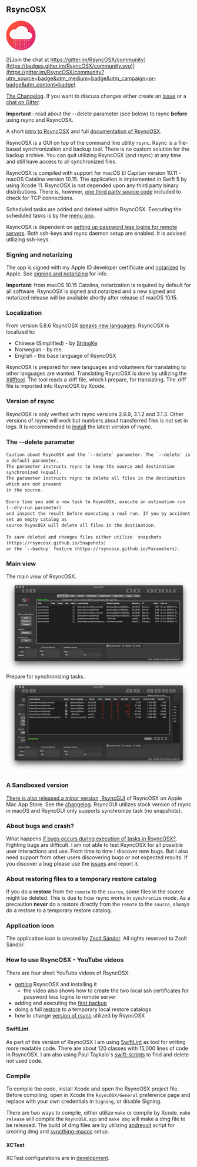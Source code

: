 ## RsyncOSX

![](icon/rsyncosx.png)

[![Join the chat at https://gitter.im/RsyncOSX/community](https://badges.gitter.im/RsyncOSX/community.svg)](https://gitter.im/RsyncOSX/community?utm_source=badge&utm_medium=badge&utm_campaign=pr-badge&utm_content=badge)

[The Changelog](https://rsyncosx.github.io/Changelog). If you want to discuss changes either create an [Issue](https://github.com/rsyncOSX/RsyncOSX/issues) or a [chat on Gitter](https://gitter.im/RsyncOSX/community?utm_source=badge&utm_medium=badge&utm_campaign=pr-badge&utm_content=badge).

**Important** : read about the --delete parameter (see below) to rsync **before** using rsync and RsyncOSX.

A short [intro to RsyncOSX](https://rsyncosx.github.io/Intro) and full [documentation of RsyncOSX](https://rsyncosx.github.io/AboutRsyncOSX).

RsyncOSX is a GUI on top of the command line utility `rsync`. Rsync is a file-based synchronization and backup tool. There is no custom solution for the backup archive. You can quit utilizing RsyncOSX (and rsync) at any time and still have access to all synchronized files.

RsyncOSX is compiled with support for macOS El Capitan version 10.11 - macOS Catalina version 10.15. The application is implemented in Swift 5 by using Xcode 11. RsyncOSX is not depended upon any third party binary distributions. There is, however, [one third party source code](https://github.com/swiftsocket/SwiftSocket) included to check for TCP connections.

Scheduled tasks are added and deleted within RsyncOSX. Executing the scheduled tasks is by the [menu app](https://github.com/rsyncOSX/RsyncOSXsched).

RsyncOSX is dependent on [setting up password less logins for remote servers](https://rsyncosx.github.io/Remotelogins). Both ssh-keys and rsync daemon setup are enabled. It is advised utilizing ssh-keys.

### Signing and notarizing

The app is signed with my Apple ID developer certificate and [notarized](https://support.apple.com/en-us/HT202491) by Apple. See [signing and notarizing](https://rsyncosx.github.io/Notarized) for info.

**Important**: from macOS 10.15 Catalina, notarization is required by default for all software. RsyncOSX is signed and notarized and a new signed and notarized release will be available shortly after release of macOS 10.15.

### Localization

From version 5.8.6 RsyncOSX [speaks new languages](https://rsyncosx.github.io/Localization). RsyncOSX is localized to:
- Chinese (Simplified) -  by [StringKe](https://github.com/StringKe)
- Norwegian - by me
- English - the base language of RsyncOSX

RsyncOSX is prepared for new languages and volunteers for translating to other languages are wanted. Translating RsyncOSX is done by utilizing the [Xlifftool](https://github.com/remuslazar/osx-xliff-tool). The tool reads a xliff file, which I prepare, for translating. The xliff file is imported into RsyncOSX by Xcode.

### Version of rsync

RsyncOSX is only verified with rsync versions 2.6.9, 3.1.2 and 3.1.3. Other versions of rsync will work but numbers about transferred files is not set in logs. It is recommended to [install](https://rsyncosx.github.io/Install) the latest version of rsync.

### The --delete parameter

```
Caution about RsyncOSX and the `--delete` parameter. The `--delete` is a default parameter.
The parameter instructs rsync to keep the source and destination synchronized (equal).
The parameter instructs rsync to delete all files in the destination which are not present
in the source.

Every time you add a new task to RsyncOSX, execute an estimation run (--dry-run parameter)
and inspect the result before executing a real run. If you by accident  set an empty catalog as
source RsyncOSX will delete all files in the destination.

To save deleted and changes files either utilize  snapshots (https://rsyncosx.github.io/Snapshots)
or the `--backup` feature (https://rsyncosx.github.io/Parameters).
```

### Main view

The main view of RsyncOSX.
![](images/main1.png)
Prepare for synchronizing tasks.
![](images/main2.png)

### A Sandboxed version

[There is also released a minor version, RsyncGUI](https://itunes.apple.com/us/app/rsyncgui/id1449707783?l=nb&ls=1&mt=12) of RsyncOSX on Apple Mac App Store. See the [changelog](https://rsyncosx.github.io/RsyncGUIChangelog). RsyncGUI utilizes stock version of rsync in macOS and RsyncGUI only supports synchronize task (no snapshots).

### About bugs and crash?

What happens [if bugs occurs during execution of tasks in RsyncOSX?](https://rsyncosx.github.io/Bugs). Fighting bugs are difficult. I am not able to test RsyncOSX for all possible user interactions and use. From time to time I discover new bugs. But I also need support from other users discovering bugs or not expected results. If you discover a bug please use the [issues](https://github.com/rsyncOSX/RsyncOSX/issues) and report it.

### About restoring files to a temporary restore catalog

If you do a **restore** from the `remote` to the `source`, some files in the source might be deleted. This is due to how rsync works in `synchronize` mode. As a precaution **never** do a restore directly from the `remote` to the `source`, always do a restore to a temporary restore catalog.

### Application icon

The application icon is created by [Zsolt Sándor](https://github.com/graphis). All rights reserved to Zsolt Sándor.

### How to use RsyncOSX - YouTube videos

There are four short YouTube videos of RsyncOSX:

- [getting](https://youtu.be/MrT8NzdF9dE) RsyncOSX and installing it
  - the video also shows how to create the two local ssh certificates for password less logins to remote server
- adding and executing the [first backup](https://youtu.be/8oe1lKgiDx8)
- doing a full [restore](https://youtu.be/-R6n_8fl6Ls) to a temporary local restore catalogs
- how to change [version of rsync](https://youtu.be/mVFL25-lo6Y) utilized by RsyncOSX

#### SwiftLint

As part of this version of RsyncOSX I am using [SwiftLint](https://github.com/realm/SwiftLint) as tool for writing more readable code. There are about 120 classes with 15,000 lines of code in RsyncOSX. I am also using Paul Taykalo´s [swift-scripts](https://github.com/PaulTaykalo/swift-scripts) to find and delete not used code.

### Compile

To compile the code, install Xcode and open the RsyncOSX project file. Before compiling, open in Xcode the `RsyncOSX/General` preference page and replace with your own credentials in `Signing`, or disable Signing.

There are two ways to compile, either utilize `make` or compile by Xcode. `make release` will compile the `RsyncOSX.app` and `make dmg` will make a dmg file to be released.  The build of dmg files are by utilizing [andreyvit](https://github.com/andreyvit/create-dmg) script for creating dmg and [syncthing-macos](https://github.com/syncthing/syncthing-macos) setup.

#### XCTest

XCTest configurations are in [development](https://github.com/rsyncOSX/RsyncOSX/blob/master/XCTestconfiguration/XCTest.md).

